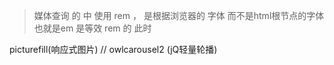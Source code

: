 
>媒体查询  的 中 使用  rem  ，  是根据浏览器的 字体 而不是html根节点的字体  也就是em  是等效 rem 的 此时


picturefill(响应式图片)   // owlcarousel2  (jQ轻量轮播)